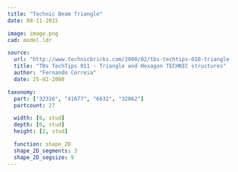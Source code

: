 ```yaml
---
title: "Technic Beam Triangle"
date: 08-11-2015

image: image.png
cad: model.ldr

source:
  url: "http://www.technicbricks.com/2008/02/tbs-techtips-010-triangle-and-hexagon.html"
  title: "TBs TechTips 011 - Triangle and Hexagon TECHNIC structures"
  author: "Fernando Correia"
  date: 25-02-2008

taxonomy:
  part: ["32316", "41677", "6632", "32062"]
  partcount: 27

  width: [6, stud]
  depth: [6, stud]
  height: [2, stud]

  function: shape_2D
  shape_2D_segments: 3
  shape_2D_segsize: 9
---
```

